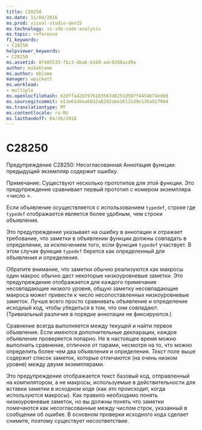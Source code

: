 ```yaml
---
title: C28250
ms.date: 11/04/2016
ms.prod: visual-studio-dev15
ms.technology: vs-ide-code-analysis
ms.topic: reference
f1_keywords:
- C28250
helpviewer_keywords:
- C28250
ms.assetid: 8f405533-fbc3-4ba6-b169-a4c9288acd9a
author: mikeblome
ms.author: mblome
manager: wpickett
ms.workload:
- multiple
ms.openlocfilehash: b20ffa42b7976183567d8251d507f4454b74ed68
ms.sourcegitcommit: e13e61ddea6032a8282abe16131d9e136a927984
ms.translationtype: MT
ms.contentlocale: ru-RU
ms.lasthandoff: 04/26/2018
---
```

# <a name="c28250"></a>C28250
Предупреждение C28250: Несогласованная Аннотация функции: предыдущий экземпляр содержит ошибку.

 Примечание: Существуют несколько прототипов для этой функции. Это предупреждение сравнивает первый прототип с номером экземпляра \<число >.

 Если объявление осуществляется с использованием `typedef`, строке где `typedef` отображается является более удобным, чем строки объявления.

 Это предупреждение указывает на ошибку в аннотации и отражает требование, что заметки в объявлении функции должны совпадать в определении, за исключением того, если функция `typedef` участвует. В этом случае функция `typedef` берется как определенный для объявления и определения.

 Обратите внимание, что заметки обычно реализуются как макросы один макрос обычно даст некоторые низкоуровневые заметки. Это предупреждение отображается для каждого примечания несовпадающие низкого уровня, общую заметку несовпадающие макроса может привести к число несопоставленных низкоуровневые заметок. Лучше всего просто сравнивать объявление и определение исходный код, чтобы убедиться в том, что они совпадают. (Тривиальный различия в порядке аннотации не фиксируются.)

 Сравнение всегда выполняется между текущей и найти первое объявление. Если имеются дополнительные декларации, каждое объявление проверяется попарно. Не в настоящее время можно выполнить сравнение, отличное от парами, несмотря на то, что можно определить более чем два объявления и определения.  *Текст* поле выше содержит список заметок, которые отличаются (на очень низком уровне) между двумя экземплярами.

 Это предупреждение отображается текст базовый код, отправленный на компилятором, а не макросы, используемые в действительности для вставки заметки в исходном коде (как это происходит, когда используются макросы). Как правило необходимо понять низкоуровневые заметок, но вы должны понять что заметки помечаются как несогласованные между числом строк, указанный в сообщении об ошибке. В основном проверки исходного кода сделает снимите, поэтому существует несоответствие.